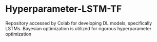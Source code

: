 # Hyperparameter-LSTM-TF
Repository accessed by Colab for developing DL models, specifically LSTMs. Bayesian optimization is utilized for rigorous hyperparameter optimization
